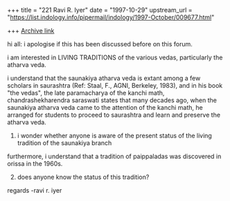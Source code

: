 +++
title = "221 Ravi R. Iyer"
date = "1997-10-29"
upstream_url = "https://list.indology.info/pipermail/indology/1997-October/009677.html"

+++
[Archive link](https://list.indology.info/pipermail/indology/1997-October/009677.html)

hi all:
i apologise if this has been discussed before on this forum.

i am interested in LIVING TRADITIONS of the various vedas, particularly
the atharva veda.

i understand that the saunakiya atharva veda is extant among a few
scholars in saurashtra (Ref: Staal, F., AGNI, Berkeley, 1983), and in
his book "the vedas", the late paramacharya of the kanchi math,
chandrashekharendra saraswati states that many decades ago, when the
saunakiya atharva veda came to the attention of the kanchi math, he
arranged for students to proceed to saurashtra and learn and preserve
the atharva veda.

1. i wonder whether anyone is aware of the present status of the living
tradition of the saunakiya branch

furthermore, i understand that a tradition of paippaladas was discovered
in orissa in the 1960s.

2. does anyone know the status of this tradition?

regards
-ravi r. iyer



